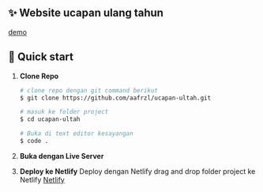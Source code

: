## ✨ Website ucapan ulang tahun

[demo](https://hbd-dewi.netlify.app/)

## 🚀 Quick start

1. **Clone Repo**

   ```bash
   # clone repo dengan git command berikut
   $ git clone https://github.com/aafrzl/ucapan-ultah.git

   # masuk ke folder project
   $ cd ucapan-ultah

   # Buka di text editor kesayangan
   $ code .
   ```

2. **Buka dengan Live Server**

3. **Deploy ke Netlify**
   Deploy dengan Netlify drag and drop folder project ke Netlify [Netlify](https://www.netlify.com/)

